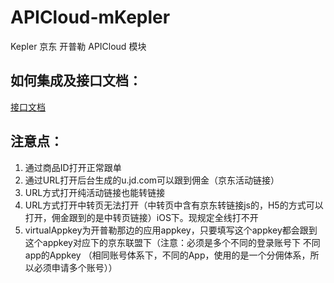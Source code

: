 # APICloud-mKepler
Kepler 京东 开普勒 APICloud 模块

## 如何集成及接口文档：

[接口文档](./API.md)

## 注意点：

1. 通过商品ID打开正常跟单
2. 通过URL打开后台生成的u.jd.com可以跟到佣金（京东活动链接）
3. URL方式打开纯活动链接也能转链接
4. URL方式打开中转页无法打开（中转页中含有京东转链接js的，H5的方式可以打开，佣金跟到的是中转页链接）iOS下。现规定全线打不开
5. virtualAppkey为开普勒那边的应用appkey，只要填写这个appkey都会跟到这个appkey对应下的京东联盟下（注意：必须是多个不同的登录账号下 不同app的Appkey （相同账号体系下，不同的App，使用的是一个分佣体系，所以必须申请多个账号））
